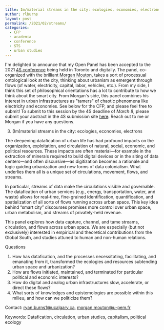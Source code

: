 ```yaml
---
title: Im/material streams in the city: ecologies, economies, electrons
author: rlburns
layout: post
permalink: /2021/02/streams/
categories:
  - CFP
  - academia
  - conference
  - STS
  - urban studies
---
```


I'm delighted to announce that my Open Panel has been accepted to the 2021 [4S conference](https://www.4sonline.org/meeting/) being held in Toronto and digitally. The panel, co-organized with the brilliant [Morgan Mouton](https://scholar.google.com/citations?user=MjGKvtMAAAAJ&hl=en), takes a sort of processual ontological look at the city, thinking about urbanism as emergent through flows (of water, electricity, capital, labor, vehicles, etc.). From my side, I think this set of philosophical orientations has a lot to contribute to how we think about the smart city. From Morgan's side, this panel combines his interest in urban infrastructures as "tamers" of chaotic phenomena like electricity and economies. See below for the CFP, and please feel free to submit! To submit to this session by the 4S deadline of *March 8*, please submit your abstract in the 4S submission site [here](https://www.4sonline.org/meeting/call-for-submissions/). Reach out to me or Morgan if you have any questions.

3. (Im)material streams in the city: ecologies, economies, electrons  

The deepening datafication of urban life has had profound impacts on the organization, exploitation, and circulation of natural, social, economic, and political resources. These impacts are often material—for example in the extraction of minerals required to build digital devices or in the siting of data centers—and often discursive—as digitization becomes a rationale and logic guiding urbanization and new forms of data colonialism. What underlies them all is a unique set of circulations, movement, flows, and streams.

In particular, streams of data make the circulations visible and governable. The datafication of urban services (e.g., energy, transportation, water, and waste) allows for real-time, fine-grained identification, quantification, and spatialization of all sorts of flows running across urban space. This key idea behind “smart city” discourses promises more control over urban space, urban metabolism, and streams of privately-held revenue.

This panel explores how data capture, channel, and tame streams, circulation, and flows across urban space. We are especially (but not exclusively) interested in empirical and theoretical contributions from the Global South, and studies attuned to human and non-human relations.

Questions
1. How has datafication, and the processes necessitating, facilitating, and emanating from it, transformed the ecologies and resources subtending urban space and urbanization?
2. How are flows initiated, maintained, and terminated for particular political and economic interests?
3. How do digital and analog urban infrastructures slow, accelerate, or direct these flows?
4. What sorts of knowledges and epistemologies are possible within this milieu, and how can we politicize them?

Contact: ryan.burns1@ucalgary.ca, morgan.mouton@u-pem.fr

Keywords: Datafication, circulation, urban studies, capitalism, political ecology

